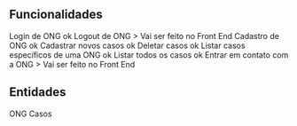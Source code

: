 ## Funcionalidades

Login de ONG ok
Logout de ONG > Vai ser feito no Front End
Cadastro de ONG ok
Cadastrar novos casos ok
Deletar casos ok
Listar casos específicos de uma ONG ok
Listar todos os casos ok
Entrar em contato com a ONG > Vai ser feito no Front End

## Entidades

ONG
Casos